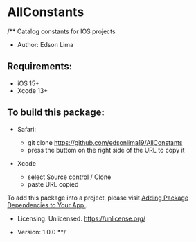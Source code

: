 # AllConstants

/** Catalog constants for IOS projects
 - Author:
 Edson Lima
 
 ## Requirements:
- iOS 15+
- Xcode 13+  

## To build this package:

- Safari:
    - git clone https://github.com/edsonlima19/AllConstants
    - press the buttom on the right side of the URL to copy it

- Xcode 
    - select  Source control / Clone
    - paste URL copied

To add this package into a project, please visit [Adding Package Dependencies to Your App
](https://developer.apple.com/documentation/swift_packages/adding_package_dependencies_to_your_app).

- Licensing: 
Unlicensed. https://unlicense.org/

 - Version:
 1.0.0
**/


